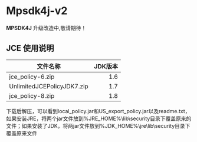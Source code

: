 # Mpsdk4j-v2

**MPSDK4J** 升级改造中,敬请期待！

## JCE 使用说明
| 文件名称 | JDK版本 |
| ------ | ------: |
| jce_policy-6.zip | 1.6 |
| UnlimitedJCEPolicyJDK7.zip | 1.7 |
| jce_policy-8.zip | 1.8 |

下载后解压，可以看到local_policy.jar和US_export_policy.jar以及readme.txt，如果安装JRE，将两个jar文件放到%JRE_HOME%\lib\security目录下覆盖原来的文件；如果安装了JDK，将两jar文件放到%JDK_HOME%\jre\lib\security目录下覆盖原来文件